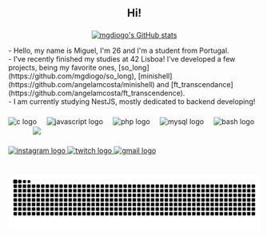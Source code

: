 <h2 align="center">Hi!</h2>

###

<div align="center">
  
  [![mgdiogo's GitHub stats](https://github-readme-stats.vercel.app/api?username=mgdiogo&theme=synthwave)](https://github.com/mgdiogo/github-readme-stats)
  
</div>

<div align="left">
  - Hello, my name is Miguel, I'm 26 and I'm a student from Portugal.
</div>
<div align="left">
  - I've recently finished my studies at 42 Lisboa! I've developed a few projects, being my favorite ones, [so_long](https://github.com/mgdiogo/so_long), [minishell](https://github.com/angelamcosta/minishell) and [ft_transcendance](https://github.com/angelamcosta/ft_transcendence).
</div>
<div align="left">
  - I am currently studying NestJS, mostly dedicated to backend developing!
</div>

###

###

<div align="left">
  <img src="https://cdn.jsdelivr.net/gh/devicons/devicon/icons/c/c-original.svg" height="30" alt="c logo"  />
  <img width="12" />
  <img src="https://cdn.jsdelivr.net/gh/devicons/devicon/icons/javascript/javascript-original.svg" height="30" alt="javascript logo"  />
  <img width="12" />
  <img src="https://cdn.jsdelivr.net/gh/devicons/devicon/icons/php/php-original.svg" height="30" alt="php logo"  />
  <img width="12" />
  <img src="https://cdn.jsdelivr.net/gh/devicons/devicon/icons/mysql/mysql-original.svg" height="30" alt="mysql logo"  />
  <img width="12" />
  <img src="https://cdn.jsdelivr.net/gh/devicons/devicon/icons/bash/bash-original.svg" height="30" alt="bash logo"  />
  <img width="45" />
  <img align="center" height="100"  src="https://media1.giphy.com/media/h408T6Y5GfmXBKW62l/giphy.gif?cid=ecf05e47zdwsc1rh1a133x0awlic1yfpbee2xyy1ruuu8cci&ep=v1_gifs_search&rid=giphy.gif&ct=g"  />
</div>

###

<div align="left">
  <a href="https://www.instagram.com/miguel.g.diogo/" target="_blank">
    <img src="https://img.shields.io/static/v1?message=Instagram&logo=instagram&label=&color=E4405F&logoColor=white&labelColor=&style=for-the-badge" height="35" alt="instagram logo"  />
  </a>
  <a href="https://www.twitch.tv/sarkcsgo" target="_blank">
    <img src="https://img.shields.io/static/v1?message=Twitch&logo=twitch&label=&color=9146FF&logoColor=white&labelColor=&style=for-the-badge" height="35" alt="twitch logo"  />
  </a>
  <a href="mailto:miguel.g.diogo@gmail.com" target="_blank">
    <img src="https://img.shields.io/static/v1?message=Gmail&logo=gmail&label=&color=D14836&logoColor=white&labelColor=&style=for-the-badge" height="35" alt="gmail logo"  />
  </a>
</div>

###

<br clear="both">

<img src="https://raw.githubusercontent.com/mgdiogo/mgdiogo/output/snake.svg" alt="Snake animation" />

###
